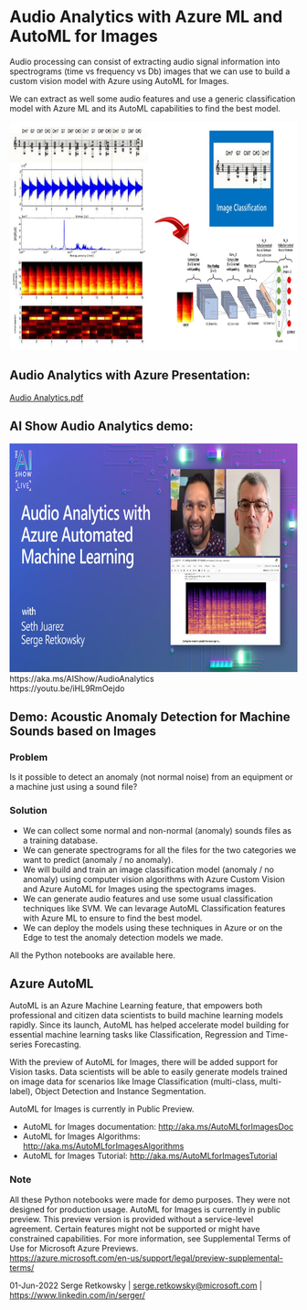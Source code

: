 # Audio Analytics with Azure ML and AutoML for Images

Audio processing can consist of extracting audio signal information into spectrograms (time vs frequency vs Db) images that we can use to build a custom vision model with Azure using AutoML for Images. 

We can extract as well some audio features and use a generic classification model with Azure ML and its AutoML capabilities to find the best model.

<img src="image.jpg" height = 400>

## Audio Analytics with Azure Presentation:<br>
[Audio Analytics.pdf](https://github.com/retkowsky/Audio_Analytics_With_AzureML/blob/main/Audio%20Analytics.pdf)

## AI Show Audio Analytics demo:<br>
<img src="AIShow.jpg" height = 400>
https://aka.ms/AIShow/AudioAnalytics
<br>
https://youtu.be/iHL9RmOejdo

## Demo: Acoustic Anomaly Detection for Machine Sounds based on Images

### Problem
Is it possible to detect an anomaly (not normal noise) from an equipment or a machine just using a sound file?

### Solution
- We can collect some normal and non-normal (anomaly) sounds files as a training database.
- We can generate spectrograms for all the files for the two categories we want to predict (anomaly / no anomaly).
- We will build and train an image classification model (anomaly / no anomaly) using computer vision algorithms with Azure Custom Vision and Azure AutoML for Images using the spectograms images.
- We can generate audio features and use some usual classification techniques like SVM. We can levarage AutoML Classification features with Azure ML to ensure to find the best model.
- We can deploy the models using these techniques in Azure or on the Edge to test the anomaly detection models we made.

All the Python notebooks are available here.

## Azure AutoML
AutoML is an Azure Machine Learning feature, that empowers both professional and citizen data scientists to build machine learning models rapidly. Since its launch, AutoML has helped accelerate model building for essential machine learning tasks like Classification, Regression and Time-series Forecasting.

With the preview of AutoML for Images, there will be added support for Vision tasks. Data scientists will be able to easily generate models trained on image data for scenarios like Image Classification (multi-class, multi-label), Object Detection and Instance Segmentation.

AutoML for Images is currently in Public Preview.

- AutoML for Images documentation: http://aka.ms/AutoMLforImagesDoc
- AutoML for Images Algorithms: http://aka.ms/AutoMLforImagesAlgorithms
- AutoML for Images Tutorial: http://aka.ms/AutoMLforImagesTutorial

### Note
All these Python notebooks were made for demo purposes. They were not designed for production usage. AutoML for Images is currently in public preview. This preview version is provided without a service-level agreement. Certain features might not be supported or might have constrained capabilities. 
For more information, see Supplemental Terms of Use for Microsoft Azure Previews. <br>
https://azure.microsoft.com/en-us/support/legal/preview-supplemental-terms/

01-Jun-2022
Serge Retkowsky | serge.retkowsky@microsoft.com | https://www.linkedin.com/in/serger/
